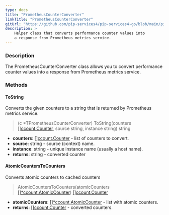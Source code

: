 ```yaml
---
type: docs
title: "PrometheusCounterConverter"
linkTitle: "PrometheusCounterConverter"
gitUrl: "https://github.com/pip-services4/pip-services4-go/blob/main/pip-services4-prometheus-go"
description: >
    Helper class that converts performance counter values into
    a response from Prometheus metrics service.
---
```


### Description

The PrometheusCounterConverter class allows you to convert performance counter values into a response from Prometheus metrics service.

### Methods

#### ToString
Converts the given counters to a string that is returned by Prometheus metrics service.

> (c *TPrometheusCounterConverter) ToString(counters [][ccount.Counter](../../../components/count/counter), source string, instance string) string

- **counters**: [][ccount.Counter](../../../components/count/counter) - list of counters to convert.
- **source**: string - source (context) name.
- **instance**: string - unique instance name (usually a host name).
- **returns**: string - converted counter


#### AtomicCountersToCounters
Converts atomic counters to cached counters

> AtomicCountersToCounters(atomicCounters [[]*ccount.AtomicCounter](../../../components/count/atomic_counter)) [[]ccount.Counter](../../../components/count/counter)

- **atomicCounters**: [[]*ccount.AtomicCounter](../../../components/count/atomic_counter) - list with atomic counters.
- **returns**: [[]ccount.Counter](../../../components/count/counter) - converted counters.
